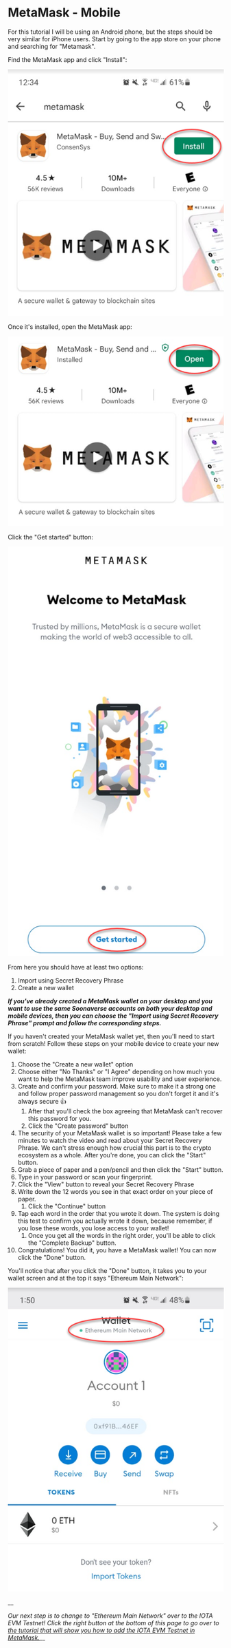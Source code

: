 # MetaMask - Mobile

For this tutorial I will be using an Android phone, but the steps should be very similar for iPhone users. Start by going to the app store on your phone and searching for "Metamask".

Find the MetaMask app and click "Install":

![](<../../../.gitbook/assets/image (2).png>)

Once it's installed, open the MetaMask app:

![](<../../../.gitbook/assets/image (10).png>)

Click the "Get started" button:

![](<../../../.gitbook/assets/image (3).png>)

From here you should have at least two options:

1. Import using Secret Recovery Phrase
2. Create a new wallet



_**If you've already created a MetaMask wallet on your desktop and you want to use the same Soonaverse accounts on both your desktop and mobile devices, then you can choose the "Import using Secret Recovery Phrase" prompt and follow the corresponding steps.**_



If you haven't created your MetaMask wallet yet, then you'll need to start from scratch! Follow these steps on your mobile device to create your new wallet:

1. Choose the "Create a new wallet" option
2. Choose either "No Thanks" or "I Agree" depending on how much you want to help the MetaMask team improve usability and user experience.
3. Create and confirm your password. Make sure to make it a strong one and follow proper password management so you don't forget it and it's always secure :thumbsup:
   1. After that you'll check the box agreeing that MetaMask can't recover this password for you.
   2. Click the "Create password" button
4. The security of your MetaMask wallet is so important! Please take a few minutes to watch the video and read about your Secret Recovery Phrase. We can't stress enough how crucial this part is to the crypto ecosystem as a whole. After you're done, you can click the "Start" button.
5. Grab a piece of paper and a pen/pencil and then click the "Start" button.
6. Type in your password or scan your fingerprint.
7. Click the "View" button to reveal your Secret Recovery Phrase
8. Write down the 12 words you see in that exact order on your piece of paper.
   1. Click the "Continue" button
9. Tap each word in the order that you wrote it down. The system is doing this test to confirm you actually wrote it down, because remember, if you lose these words, you lose access to your wallet!
   1. Once you get all the words in the right order, you'll be able to click the "Complete Backup" button.
10. Congratulations! You did it, you have a MetaMask wallet! You can now click the "Done" button.



You'll notice that after you click the "Done" button, it takes you to your wallet screen and at the top it says "Ethereum Main Network":

![](<../../../.gitbook/assets/image (9).png>)

__

_Our next step is to change to "Ethereum Main Network" over to the IOTA EVM Testnet! Click the right button at the bottom of this page to go over to_ [_the tutorial that will show you how to add the IOTA EVM Testnet in MetaMask._](adding-the-iota-evm-network-mobile.md)__

